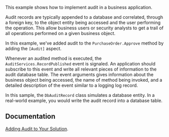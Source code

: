 This example shows how to implement audit in a business application.

Audit records are typically appended to a database and correlated, through a foreign key, to the object entity being accessed and the user performing the operation.
This allow business users or security analysts to get a trail of all operations performed on a given business object.

In this example, we've added audit to the `PurchaseOrder.Approve` method by adding the `[Audit]` aspect. 

Whenever an audited method is executed, the `AuditServices.RecordPublished` event is signaled. An application should subscribe
to this event and write all relevant pieces of information to the audit database table. The event arguments gives information about
the business object being accessed, the name of method being invoked, and a detailed description of the event similar to a logging log record.

In this sample, the `DbAuditRecord` class simulates a database entity. In a real-world example, you would write the audit record into a database table.

## Documentation 

 [Adding Audit to Your Solution](https://doc.postsharp.net/audit).

